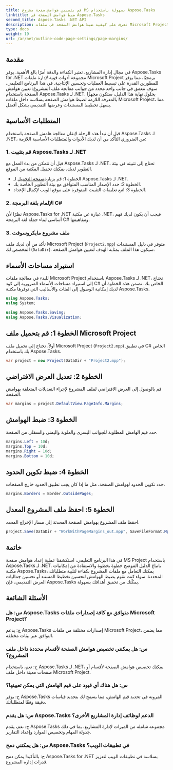 ```yaml
---
title: قم بتعيين هوامش صفحة مشروع MS بسهولة باستخدام Aspose.Tasks
linktitle: ضبط هوامش الصفحة في Aspose.Tasks
second_title: Aspose.Tasks .NET API
description: تعرف على كيفية ضبط هوامش الصفحة في ملفات Microsoft Project باستخدام Aspose.Tasks لـ .NET. تحسين تخطيط المستند وعرضه بسهولة.
type: docs
weight: 19
url: /ar/net/outline-code-page-settings/page-margins/
---
```

## مقدمة
في مجال إدارة المشاريع، تعتبر الكفاءة والدقة أمرًا بالغ الأهمية. يوفر Aspose.Tasks for .NET مجموعة أدوات قوية لإدارة ملفات Microsoft Project برمجيًا، مما يوفر للمطورين القدرة على تبسيط العمليات وتحسين الإنتاجية. في هذا البرنامج التعليمي، سوف نتعمق في جانب واحد محدد من جوانب معالجة ملف المشروع: تعيين هوامش الصفحة باستخدام Aspose.Tasks لـ .NET. بحلول نهاية هذا الدليل، ستكون مجهزًا بالمعرفة اللازمة لضبط هوامش الصفحة بسلاسة داخل ملفات Microsoft Project، مما يسهل تخطيط المستندات وعرضها التقديمي بشكل أفضل.
## المتطلبات الأساسية
قبل أن نبدأ هذه الرحلة لإتقان معالجة هامش الصفحة باستخدام Aspose.Tasks لـ .NET، من الضروري التأكد من أن لديك الأدوات والمتطلبات الأساسية اللازمة:
### 1. قم بتثبيت Aspose.Tasks لـ .NET
قبل أن تتمكن من بدء العمل مع Aspose.Tasks لـ .NET، تحتاج إلى تثبيته في بيئة التطوير لديك. يمكنك تحميل المكتبة من الموقع.
-  الخطوة 1: قم بزيارة[صفحة التحميل](https://releases.aspose.com/tasks/net/) لـ Aspose.Tasks لـ .NET.
- الخطوة 2: حدد الإصدار المناسب المتوافق مع بيئة التطوير الخاصة بك.
- الخطوة 3: اتبع تعليمات التثبيت المتوفرة على موقع الويب لإكمال الإعداد.
### 2. الإلمام بلغة البرمجة C#
نظرًا لأن Aspose.Tasks for .NET عبارة عن مكتبة .NET، فيجب أن يكون لديك فهم أساسي لبناء جملة لغة البرمجة C# ومفاهيمها.
### 3. ملف مشروع مايكروسوفت
تأكد من أن لديك ملف Microsoft Project (`Project2.mpp`) متوفر في دليل المستندات المخصص لك (`DataDir`). سيكون هذا الملف بمثابة الهدف لتعيين هوامش الصفحة.

## استيراد مساحات الأسماء
للبدء في معالجة ملفات Microsoft Project باستخدام Aspose.Tasks لـ .NET، تحتاج إلى استيراد مساحات الأسماء الضرورية إلى كود C# الخاص بك. تضمن هذه الخطوة أن لديك إمكانية الوصول إلى الفئات والأساليب التي توفرها مكتبة Aspose.Tasks.

```csharp
using Aspose.Tasks;
using System;

using Aspose.Tasks.Saving;
using Aspose.Tasks.Visualization;
```
## الخطوة 1: قم بتحميل ملف Microsoft Project
أولاً، تحتاج إلى تحميل ملف Microsoft Project (`Project2.mpp`) في تطبيق C# الخاص بك باستخدام Aspose.Tasks.
```csharp
var project = new Project(DataDir + "Project2.mpp");
```
## الخطوة 2: تعديل العرض الافتراضي
قم بالوصول إلى العرض الافتراضي لملف المشروع لإجراء التعديلات المتعلقة بهوامش الصفحة.
```csharp
var margins = project.DefaultView.PageInfo.Margins;
```
## الخطوة 3: ضبط الهوامش
حدد قيم الهامش المطلوبة للجوانب اليسرى والعلوية واليمنى والسفلى من الصفحة.
```csharp
margins.Left = 10d;
margins.Top = 10d;
margins.Right = 10d;
margins.Bottom = 10d;
```
## الخطوة 4: ضبط تكوين الحدود
حدد تكوين الحدود لهوامش الصفحة، مثل ما إذا كان يجب تطبيق الحدود خارج الصفحات.
```csharp
margins.Borders = Border.OutsidePages;
```
## الخطوة 5: احفظ ملف المشروع المعدل
احفظ ملف المشروع بهوامش الصفحة المحدثة إلى مسار الإخراج المحدد.
```csharp
project.Save(DataDir + "WorkWithPageMargins_out.mpp", SaveFileFormat.Mpp);
```

## خاتمة
في هذا البرنامج التعليمي، استكشفنا عملية إعداد هوامش صفحة MS Project باستخدام Aspose.Tasks لـ .NET. باتباع الدليل الموضح خطوة بخطوة والاستفادة من إمكانيات مكتبة Aspose.Tasks، يمكنك التعامل مع ملفات المشروع بكفاءة لتلبية متطلباتك المحددة. سواء كنت تقوم بضبط الهوامش لتحسين تخطيط المستند أو تحسين جماليات العرض التقديمي، فإن Aspose.Tasks يمكّنك من تحقيق أهدافك بسهولة.
## الأسئلة الشائعة
### س: هل Aspose.Tasks متوافق مع كافة إصدارات ملفات Microsoft Project؟
ج: يدعم Aspose.Tasks إصدارات مختلفة من ملفات Microsoft Project، مما يضمن التوافق عبر بيئات مختلفة.
### س: هل يمكنني تخصيص هوامش الصفحة لأقسام محددة داخل ملف المشروع؟
ج: نعم، باستخدام Aspose.Tasks لـ .NET، يمكنك تخصيص هوامش الصفحة لأقسام أو صفحات معينة داخل ملف Microsoft Project.
### س: هل هناك أي قيود على قيم الهامش التي يمكن تعيينها؟
ج: يوفر Aspose.Tasks المرونة في تحديد قيم الهامش، مما يسمح لك بتحديد قياسات دقيقة وفقًا لمتطلباتك.
### س: هل يقدم Aspose.Tasks الدعم لوظائف إدارة المشاريع الأخرى؟
ج: نعم، يقدم Aspose.Tasks مجموعة شاملة من الميزات لإدارة المشاريع، بما في ذلك جدولة المهام وتخصيص الموارد وإعداد التقارير.
### س: هل يمكنني دمج Aspose.Tasks في تطبيقات الويب؟
ج: بالتأكيد! يمكن دمج Aspose.Tasks for .NET بسلاسة في تطبيقات الويب لتعزيز قدرات إدارة المشروع.